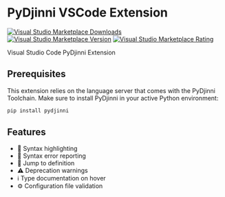 # PyDjinni VSCode Extension

[![Visual Studio Marketplace Downloads](https://img.shields.io/visual-studio-marketplace/d/PyDjinni.pydjinni-vscode)](https://marketplace.visualstudio.com/items?itemName=PyDjinni.pydjinni-vscode)
[![Visual Studio Marketplace Version](https://img.shields.io/visual-studio-marketplace/v/PyDjinni.pydjinni-vscode)](https://marketplace.visualstudio.com/items?itemName=PyDjinni.pydjinni-vscode&ssr=false#version-history)
[![Visual Studio Marketplace Rating](https://img.shields.io/visual-studio-marketplace/stars/PyDjinni.pydjinni-vscode)](https://marketplace.visualstudio.com/items?itemName=PyDjinni.pydjinni-vscode&ssr=false#review-details)

Visual Studio Code PyDjinni Extension

## Prerequisites

This extension relies on the language server that comes with the PyDjinni Toolchain.
Make sure to install PyDjinni in your active Python environment:

```sh
pip install pydjinni
```

## Features

* 🌈 Syntax highlighting
* 🔎 Syntax error reporting
* 🎯 Jump to definition
* ⚠️ Deprecation warnings
* ℹ️ Type documentation on hover
* ⚙️ Configuration file validation

